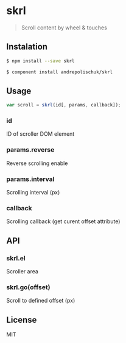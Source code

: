 # skrl

  > Scroll content by wheel & touches

## Instalation

```sh
$ npm install --save skrl
```

```sh
$ component install andrepolischuk/skrl
```

## Usage

```js
var scroll = skrl(id[, params, callback]);
```

### id

  ID of scroller DOM element

### params.reverse

  Reverse scrolling enable

### params.interval

  Scrolling interval (px)

### callback

  Scrolling callback (get curent offset attribute)

## API

### skrl.el

  Scroller area

### skrl.go(offset)

  Scroll to defined offset (px)

## License

  MIT
